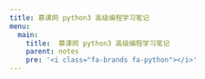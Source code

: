 ```yaml
---
title: 慕课网 python3 高级编程学习笔记
menu:
  main:
    title:  慕课网 python3 高级编程学习笔记
    parent: notes
    pre: '<i class="fa-brands fa-python"></i>'
---
```

